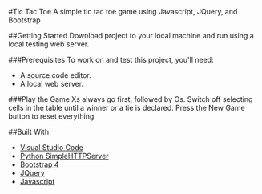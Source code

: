 #Tic Tac Toe
A simple tic tac toe game using Javascript, JQuery, and Bootstrap

##Getting Started
Download project to your local machine and run using a local testing web server. 

###Prerequisites
To work on and test this project, you'll need:
* A source code editor.
* A local web server.

###Play the Game
Xs always go first, followed by Os. Switch off selecting cells in the table until a winner or a tie is declared. Press the New Game button to reset everything.

##Built With
* [Visual Studio Code](https://code.visualstudio.com/)
* [Python SimpleHTTPServer](https://docs.python.org/2/library/simplehttpserver.html)
* [Bootstrap 4](https://getbootstrap.com/docs/4.0/getting-started/introduction/)
* [JQuery](https://developers.google.com/speed/libraries/#jquery)
* [Javascript](https://developer.mozilla.org/en-US/docs/Web/JavaScript)